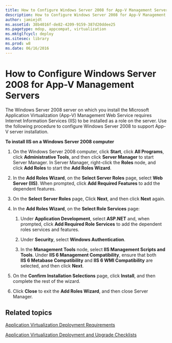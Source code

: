 ```yaml
---
title: How to Configure Windows Server 2008 for App-V Management Servers
description: How to Configure Windows Server 2008 for App-V Management Servers
author: jamiejdt
ms.assetid: 38b4016f-de82-4209-9159-387d20ddee25
ms.pagetype: mdop, appcompat, virtualization
ms.mktglfcycl: deploy
ms.sitesec: library
ms.prod: w8
ms.date: 06/16/2016
---
```



# How to Configure Windows Server 2008 for App-V Management Servers


The Windows Server 2008 server on which you install the Microsoft Application Virtualization (App-V) Management Web Service requires Internet Information Services (IIS) to be installed as a role on the server. Use the following procedure to configure Windows Server 2008 to support App-V server installation.

**To install IIS on a Windows Server 2008 computer**

1.  On the Windows Server 2008 computer, click **Start**, click **All Programs**, click **Administrative Tools**, and then click **Server Manager** to start Server Manager. In Server Manager, right-click the **Roles** node, and click **Add Roles** to start the **Add Roles Wizard**.

2.  In the **Add Roles Wizard**, on the **Select Server Roles** page, select **Web Server (IIS)**. When prompted, click **Add Required Features** to add the dependent features.

3.  On the **Select Server Roles** page, Click **Next**, and then click **Next** again.

4.  In the **Add Roles Wizard**, on the **Select Role Services** page:

    1.  Under **Application Development**, select **ASP.NET** and, when prompted, click **Add Required Role Services** to add the dependent roles services and features.

    2.  Under **Security**, select **Windows Authentication**.

    3.  In the **Management Tools** node, select **IIS Management Scripts and Tools**. Under **IIS 6 Management Compatibility**, ensure that both **IIS 6 Metabase Compatibility** and **IIS 6 WMI Compatibility** are selected, and then click **Next**.

5.  On the **Confirm Installation Selections** page, click **Install**, and then complete the rest of the wizard.

6.  Click **Close** to exit the **Add Roles Wizard**, and then close Server Manager.

## Related topics


[Application Virtualization Deployment Requirements](application-virtualization-deployment-requirements.md)

[Application Virtualization Deployment and Upgrade Checklists](application-virtualization-deployment-and-upgrade-checklists.md)

 

 





